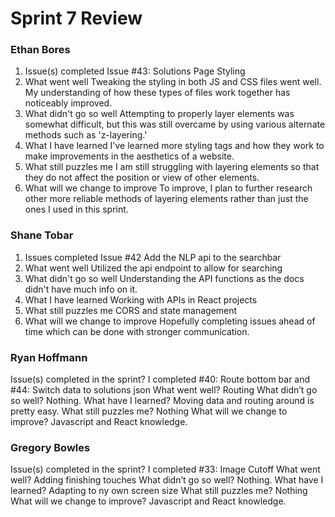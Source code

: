 # Sprint 7 Review
### Ethan Bores
1. Issue(s) completed
Issue #43: Solutions Page Styling
2. What went well
Tweaking the styling in both JS and CSS files went well. My understanding of how these types of files work together has noticeably improved.
3. What didn't go so well
Attempting to properly layer elements was somewhat difficult, but this was still overcame by using various alternate methods such as 'z-layering.'
4. What I have learned
I've learned more styling tags and how they work to make improvements in the aesthetics of a website.
5. What still puzzles me
I am still struggling with layering elements so that they do not affect the position or view of other elements.
6. What will we change to improve
To improve, I plan to further research other more reliable methods of layering elements rather than just the ones I used in this sprint.

### Shane Tobar
1. Issues completed
Issue #42 Add the NLP api to the searchbar
2. What went well
Utilized the api endpoint to allow for searching
3. What didn't go so well
Understanding the API functions as the docs didn't have much info on it.
4. What I have learned
Working with APIs in React projects
5. What still puzzles me
CORS and state management
6. What will we change to improve
Hopefully completing issues ahead of time which can be done with stronger communication.

### Ryan Hoffmann
Issue(s) completed in the sprint?
I completed #40: Route bottom bar and #44: Switch data to solutions json
What went well?
Routing
What didn’t go so well?
Nothing.
What have I learned?
Moving data and routing around is pretty easy.
What still puzzles me?
Nothing
What will we change to improve?
Javascript and React knowledge.

### Gregory Bowles
Issue(s) completed in the sprint?
I completed #33: Image Cutoff
What went well?
Adding finishing touches 
What didn’t go so well?
Nothing.
What have I learned?
Adapting to ny own screen size
What still puzzles me?
Nothing
What will we change to improve?
Javascript and React knowledge.